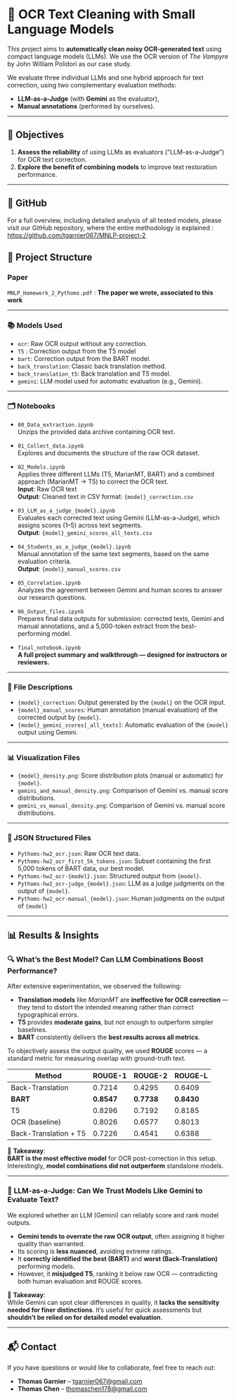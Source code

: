 # 🧹 OCR Text Cleaning with Small Language Models

This project aims to **automatically clean noisy OCR-generated text** using compact language models (LLMs). We use the OCR version of *The Vampyre* by John William Polidori as our case study.

We evaluate three individual LLMs and one hybrid approach for text correction, using two complementary evaluation methods:
- **LLM-as-a-Judge** (with **Gemini** as the evaluator),
- **Manual annotations** (performed by ourselves).

---

## 🎯 Objectives

1. **Assess the reliability** of using LLMs as evaluators ("LLM-as-a-Judge") for OCR text correction.
2. **Explore the benefit of combining models** to improve text restoration performance.

---

## 🐙 GitHub

For a full overview, including detailed analysis of all tested models, please visit our GitHub repository, where the entire methodology is explained : https://github.com/tgarnier067/MNLP-project-2

## 📁 Project Structure

### Paper

`MNLP_Homework_2_Pythoms.pdf` : **The paper we wrote, associated to this work**

---

### 📚 Models Used

- `ocr`: Raw OCR output without any correction.
- `T5` : Correction output from the T5 model
- `bart`: Correction output from the BART model.
- `back_translation`: Classic back translation method.
- `back_translation_t5`: Back translation and T5 model.
- `gemini`: LLM model used for automatic evaluation (e.g., Gemini).

---

### 🗂 Notebooks

- `00_Data_extraction.ipynb`  
  Unzips the provided data archive containing OCR text.

- `01_Collect_data.ipynb`  
  Explores and documents the structure of the raw OCR dataset.

- `02_Models.ipynb`  
  Applies three different LLMs (T5, MarianMT, BART) and a combined approach (MarianMT → T5) to correct the OCR text.  
  **Input**: Raw OCR text  
  **Output**: Cleaned text in CSV format: `{model}_correction.csv`

- `03_LLM_as_a_judge_{model}.ipynb`  
  Evaluates each corrected text using Gemini (LLM-as-a-Judge), which assigns scores (1–5) across text segments.  
  **Output**: `{model}_gemini_scores_all_texts.csv`

- `04_Students_as_a_judge_{model}.ipynb`  
  Manual annotation of the same text segments, based on the same evaluation criteria.  
  **Output**: `{model}_manual_scores.csv`

- `05_Correlation.ipynb`  
  Analyzes the agreement between Gemini and human scores to answer our research questions.

- `06_Output_files.ipynb`  
  Prepares final data outputs for submission: corrected texts, Gemini and manual annotations, and a 5,000-token extract from the best-performing model.

- `final_notebook.ipynb`  
  **A full project summary and walkthrough — designed for instructors or reviewers.**

---

### 📄 File Descriptions

- `{model}_correction`: Output generated by the `{model}` on the OCR input.
- `{model}_manual_scores`: Human annotation (manual evaluation) of the corrected output by `{model}`.
- `{model}_gemini_scores[_all_texts]`: Automatic evaluation of the `{model}` output using Gemini.

---

### 📊 Visualization Files

- `{model}_density.png`: Score distribution plots (manual or automatic) for `{model}`.
- `gemini_and_manual_density.png`: Comparison of Gemini vs. manual score distributions.
- `gemini_vs_manual_density.png`: Comparison of Gemini vs. manual score distributions.

---

### 🧪 JSON Structured Files

- `Pythoms-hw2_ocr.json`: Raw OCR text data.
- `Pythoms-hw2_ocr_first_5k_tokens.json`: Subset containing the first 5,000 tokens of BART data, our best model.
- `Pythoms-hw2_ocr-{model}.json`: Structured output from `{model}`.
- `Pythoms-hw2_ocr-judge_{model}.json`: LLM as a judge judgments on the output of `{model}`.
- `Pythoms-hw2_ocr-manual_{model}.json`: Human judgments on the output of `{model}`

---

## 📊 Results & Insights

### 🔍 What’s the Best Model? Can LLM Combinations Boost Performance?

After extensive experimentation, we observed the following:

- **Translation models** like *MarianMT* are **ineffective for OCR correction** — they tend to distort the intended meaning rather than correct typographical errors.
- **T5** provides **moderate gains**, but not enough to outperform simpler baselines.
- **BART** consistently delivers the **best results across all metrics**.

To objectively assess the output quality, we used **ROUGE** scores — a standard metric for measuring overlap with ground-truth text.

| **Method**               | **ROUGE-1** | **ROUGE-2** | **ROUGE-L** |
|--------------------------|-------------|-------------|-------------|
| Back-Translation         | 0.7214      | 0.4295      | 0.6409      |
| **BART**                 | **0.8547**  | **0.7738**  | **0.8430**  |
| T5                       | 0.8296      | 0.7192      | 0.8185      |
| OCR (baseline)           | 0.8026      | 0.6577      | 0.8013      |
| Back-Translation + T5    | 0.7226      | 0.4541      | 0.6388      |

📌 **Takeaway**:  
**BART is the most effective model** for OCR post-correction in this setup. Interestingly, **model combinations did not outperform** standalone models.

---

### 🧠 LLM-as-a-Judge: Can We Trust Models Like Gemini to Evaluate Text?

We explored whether an LLM (Gemini) can reliably score and rank model outputs.

- **Gemini tends to overrate the raw OCR output**, often assigning it higher quality than warranted.
- Its scoring is **less nuanced**, avoiding extreme ratings.
- It **correctly identified the best (BART)** and **worst (Back-Translation)** performing models.
- However, it **misjudged T5**, ranking it below raw OCR — contradicting both human evaluation and ROUGE scores.

📌 **Takeaway**:  
While Gemini can spot clear differences in quality, it **lacks the sensitivity needed for finer distinctions**. It’s useful for quick assessments but **shouldn’t be relied on for detailed model evaluation**.

---

## 📬 Contact

If you have questions or would like to collaborate, feel free to reach out:

- **Thomas Garnier** – tgarnier067@gmail.com  
- **Thomas Chen** – thomaschen178@gmail.com